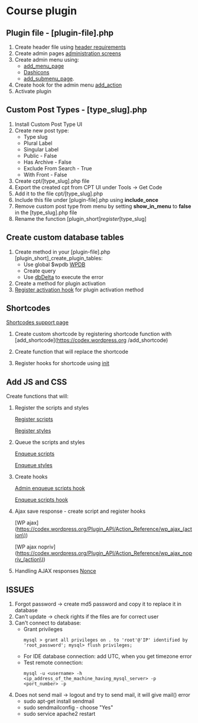 # Course plugin 
## Plugin file - [plugin-file].php
1. Create header file using [header requirements](https://developer.wordpress.org/plugins/the-basics/header-requirements/)
2. Create admin pages [administration screens](https://wordpress.org/support/article/administration-screens/)
3. Create admin menu using:
    * [add_menu_page](https://developer.wordpress.org/reference/functions/add_menu_page/) 
    * [Dashicons](http://calebserna.com/dashicons-cheatsheet/) 
    * [add_submenu_page](https://developer.wordpress.org/reference/functions/add_submenu_page/).
4. Create hook for the admin menu 
    [add_action](https://developer.wordpress.org/reference/functions/add_action/)
5. Activate plugin

## Custom Post Types - [type_slug].php
1. Install Custom Post Type UI
2. Create new post type:
    * Type slug
    * Plural Label
    * Singular Label
    * Public - False
    * Has Archive - False
    * Exclude From Search - True
    * With Front - False
3. Create cpt/[type_slug].php file
4. Export the created cpt from CPT UI under Tools -> Get Code
5. Add it to the file cpt/[type_slug].php
6. Include this file under [plugin-file].php using **include_once**
7. Remove custom post type from menu by setting **show_in_menu** to **false** in the [type_slug].php file
8. Rename the function [plugin_short]_register_[type_slug]

## Create custom database tables
1. Create method in your [plugin-file].php [plugin_short]_create_plugin_tables:
    * Use global $wpdb [WPDB](https://codex.wordpress.org/Class_Reference/wpdb)
    * Create query
    * Use [dbDelta](https://developer.wordpress.org/reference/functions/dbdelta/) to execute the error
2. Create a method for plugin activation
3. [Register activation hook](https://developer.wordpress.org/reference/functions/register_activation_hook/) for plugin activation method

## Shortcodes
[Shortcodes support page](https://en.support.wordpress.com/shortcodes/)

1. Create custom shortcode by registering shortcode function with [add_shortcode](https://codex.wordpress.org
 /add_shortcode)

2. Create function that will replace the shortcode

3. Register hooks for shortcode using [init](https://developer.wordpress.org/reference/hooks/init/)

## Add JS and CSS

Create functions that will:
 1. Register the scripts and styles

    [Register scripts](https://developer.wordpress.org/reference/functions/wp_register_script/)
    
    [Register styles](https://developer.wordpress.org/reference/functions/wp_register_style/)
2. Queue the scripts and styles

    [Enqueue scripts](https://developer.wordpress.org/reference/functions/wp_enqueue_script/)
    
    [Enqueue styles](https://developer.wordpress.org/reference/functions/wp_enqueue_style/)

3. Create hooks

    [Admin enqueue scripts hook](https://developer.wordpress.org/reference/hooks/admin_enqueue_scripts/)
    
    [Enqueue scripts hook](https://developer.wordpress.org/reference/hooks/wp_enqueue_scripts/)

4. Ajax save response - create script and register hooks

   [WP ajax](https://codex.wordpress.org/Plugin_API/Action_Reference/wp_ajax_(action\))
   
   [WP ajax nopriv](https://codex.wordpress.org/Plugin_API/Action_Reference/wp_ajax_nopriv_(action\))

5. Handling AJAX responses
    [Nonce](https://codex.wordpress.org/WordPress_Nonces)
   
## ISSUES
1. Forgot password -> create md5 password and copy it to replace it in database
2. Can't update -> check rights if the files are for correct user
3. Can't connect to database:
    * Grant privileges 
       ```
       mysql > grant all privileges on . to 'root'@'IP' identified by 'root_password'; mysql> flush privileges;
       ```
    * For IDE database connection: add UTC, when you get timezone error
    * Test remote connection:
      ```
      mysql -u <username> -h <ip_address_of_the_machine_having_mysql_server> -p <port_number> -p
      ```
4. Does not send mail -> logout and try to send mail, it will give mail() error
      * sudo apt-get install sendmail
      * sudo sendmailconfig - choose "Yes"
      * sudo service apache2 restart